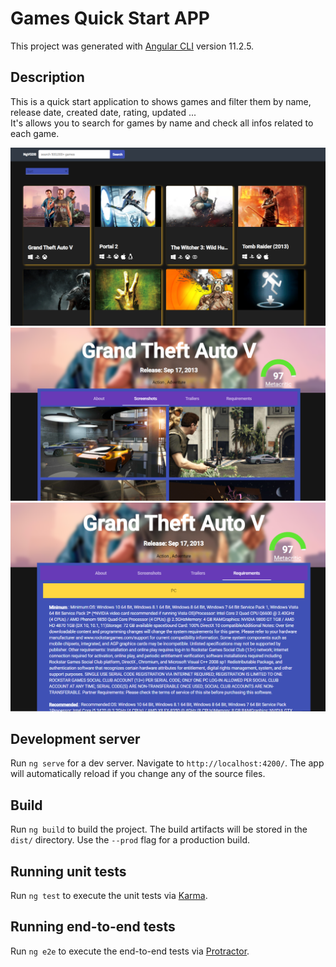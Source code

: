# Games Quick Start APP

This project was generated with [Angular CLI](https://github.com/angular/angular-cli) version 11.2.5.

## Description
This is a quick start application to shows games and filter them by name, release date, created date, rating, updated ...<br/>
It's allows you to search for games by name and check all infos related to each game.<br/>

![home page](./src/assets/images/screenshots/quick-start-game.PNG)
![details page](./src/assets/images/screenshots/quick-start-game-2.PNG)
![requirement section](./src/assets/images/screenshots/quick-start-game-3.PNG)
## Development server

Run `ng serve` for a dev server. Navigate to `http://localhost:4200/`. The app will automatically reload if you change any of the source files.

## Build

Run `ng build` to build the project. The build artifacts will be stored in the `dist/` directory. Use the `--prod` flag for a production build.

## Running unit tests

Run `ng test` to execute the unit tests via [Karma](https://karma-runner.github.io).

## Running end-to-end tests

Run `ng e2e` to execute the end-to-end tests via [Protractor](http://www.protractortest.org/).
